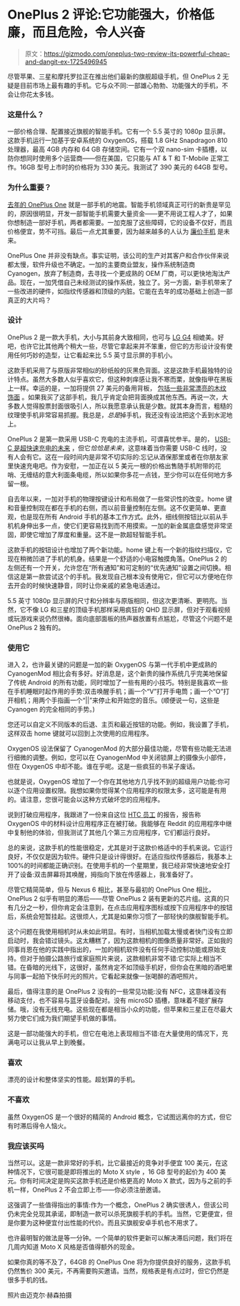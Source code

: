 # OnePlus 2 评论:它功能强大，价格低廉，而且危险，令人兴奋

> 原文：<https://gizmodo.com/oneplus-two-review-its-powerful-cheap-and-dangit-ex-1725496945>

尽管苹果、三星和摩托罗拉正在推出他们最新的旗舰超级手机，但 OnePlus 2 无疑是目前市场上最有趣的手机。它与众不同:一部雄心勃勃、功能强大的手机，不会让你花太多钱。



### 这是什么？

一部价格合理、配置接近旗舰的智能手机。它有一个 5.5 英寸的 1080p 显示屏。这款手机运行一加基于安卓系统的 OxygenOS，搭载 1.8 GHz Snapdragon 810 处理器，最高 4GB 内存和 64 GB 存储空间。它有一个双 nano-sim 卡插槽，以防你想同时使用多个运营商——但在美国，它只能与 AT & T 和 T-Mobile 正常工作。16GB 型号上市时的价格将为 330 美元。我测试了 390 美元的 64GB 型号。

### 为什么重要？

[去年的 OnePlus One](http://gizmodo.com/oneplus-one-review-an-unbelievably-fantastic-smartphon-1598476240) 就是一部手机的地震。智能手机领域真正可行的新贵是罕见的，原因很明显，开发一部智能手机需要大量资金——更不用说工程人才了，如果你想制造一部好手机，两者都需要。一加克服了这些障碍，它的设备不仅好，而且价格便宜，势不可挡。最后一点尤其重要，因为越来越多的人认为 [廉价手机](https://gizmodo.com/the-triumph-of-the-cheap-phone-1724918486) 是未来。

OnePlus One 并非没有缺点。事实证明，该公司的生产对其客户和合作伙伴来说都太慢，软件升级也不确定。一加的主要商业盟友，操作系统制造商 Cyanogen，放弃了制造商，去寻找一个更成熟的 OEM 厂商，可以更快地淘汰产品。现在，一加凭借自己未经测试的操作系统，独立了。另一方面，新手机带来了一些改进的硬件，如指纹传感器和顶级的内脏。它能在去年的成功基础上创造一部真正的大片吗？

### 设计

OnePlus 2 是一款大手机，大小与其前身大致相同，也可与 [LG G4](http://gizmodo.com/lg-g4-review-the-past-is-worth-preserving-1703139937) 相媲美。好吧，也许它比其他两个稍大一些，尽管它拿起来并不笨重，但它的方形设计没有使用任何巧妙的造型，让它看起来比 5.5 英寸显示屏的手机小。

这款手机采用了与原版非常相似的砂纸般的灰黑色背面。这是这款手机最独特的设计特点。虽然大多数人似乎喜欢它，但这种刺痒感让我不寒而栗，就像指甲在黑板上一样。幸运的是，一加将提供 27 美元的备用背板， [包括一些非常漂亮的木纹饰面](http://gizmodo.com/oneplus-2-hands-on-so-good-it-makes-me-want-to-leave-1720500080?rev=1438052639439) 。如果我买了这部手机，我几乎肯定会把背面换成其他东西。再说一次，大多数人觉得股票封面很吸引人，所以我愿意承认我是少数。就其本身而言，粗糙的纹理使手机非常容易抓握。我总是，*总是*掉手机，我还没有设法把这个丢到水泥地上。

OnePlus 2 是第一款采用 USB-C 充电的主流手机，可谓喜忧参半。是的， [USB-C 是超快速充电的未来](http://gizmodo.com/usb-type-c-ive-never-been-so-excited-about-a-dumb-litt-1690839061) ，但它*恰恰是未来*，这意味着当你需要 USB-C 线时，没有人会有它。这在一段时间内是非常不切实际的:忘记从酒保那里或者在你朋友家里快速充电吧。作为安慰，一加正在以 5 美元一根的价格出售随手机附带的花哨、无缠结的意大利面条电缆，所以如果你多花一点钱，至少你可以在任何地方多留一根。

自去年以来，一加对手机的物理按键设计和布局做了一些常识性的改变。home 键和音量控制现在都在手机的右侧，而以前音量控制在左侧。这不仅更简单、更直观，也是现在所有 Android 手机的基本工作方式。此外，细线侧按钮比以前从手机机身伸出多一点，使它们更容易找到而不用摸索。一加的新金属底盘感觉非常坚固，即使它增加了厚度和重量。这不是一款超轻智能手机。

这款手机的按钮设计也增加了两个新功能。home 键上有一个新的指纹扫描仪，它现在稍微凹进了手机的机身。结果是一个舒适的小电容触摸角落。OnePlus 2 的左侧还有一个开关，允许您在“所有通知”和可定制的“优先通知”设置之间切换。相信这是第一款尝试这个的手机。我发现自己根本没有使用它，但它可以方便地在你去开会的时候快速静音，同时让你亲戚的紧急电话通过。

5.5 英寸 1080p 显示屏的尺寸和分辨率与原版相同，但这次更清晰、更明亮。当然，它不像 LG 和三星的顶级手机那样采用疯狂的 QHD 显示屏，但对于观看视频或玩游戏来说仍然很棒。面向底部面板的扬声器放置有点尴尬，尽管这个问题不是 OnePlus 2 独有的。

### 使用它

进入 2，也许最关键的问题是一加的新 OxygenOS 与第一代手机中更成熟的 CyanogenMod 相比会有多好。好消息是，这个新贵的操作系统几乎完美地保留了传统 Android 的所有功能，同时增加了一些有用的小技巧。特别是我喜欢一些在手机睡眠时起作用的手势:双击唤醒手机；画一个“V”打开手电筒；画一个“O”打开相机；用两个手指画一个“||”来停止和开始您的音乐。(顺便说一句，这些是 Cyanogen 的完全相同的手势。)

您还可以自定义不同版本的后退、主页和最近按钮的功能。例如，我设置了手机，这样双击 home 键就可以回到上次使用的应用程序。

OxygenOS 设法保留了 CyanogenMod 的大部分最佳功能，尽管有些功能无法进行细微的调整。例如，您可以在 CyanogenMod 中关闭锁屏上的摄像头小部件，但在 OxygenOS 中却不能。谁在乎呢。这是一些疯狂的书呆子废话。

也就是说，OxygenOS 增加了一个你在其他地方几乎找不到的超级用户功能:你可以逐个应用设置权限。我想如果你觉得某个应用程序的权限太多，这可能是有用的。请注意，您很可能会以这种方式破坏您的应用程序。

说到打破应用程序，我跟进了一份来自这位 [HTC 员工](https://twitter.com/shen/status/632506667687673856) 的报告，报告称 OxygenOS 中的材料设计应用程序正在被打破。我能够在 Reddit 的应用程序中继中复制他的体验，但我测试了其他几个第三方应用程序，它们都运行良好。

总的来说，这款手机的性能很稳定，尤其是对于这款价格适中的手机来说。它运行良好，不仅仅是因为软件。硬件只是设计得很好。在适应指纹传感器后，我基本上 100%的时间都能正确识别。在使用手机的一个星期里，我已经非常快速地安全打开了设备:双击屏幕将其唤醒，拇指向下放在传感器上，我准备好了。

尽管它精简简单，但与 Nexus 6 相比，甚至与最初的 OnePlus One 相比，OnePlus 2 似乎有明显的滞后——尽管 OnePlus 2 装有更新的芯片组。这真的只有几分之一秒，但你肯定会注意到，在点击应用程序图标或按下应用程序中的按钮后，系统会短暂挂起。这很烦人，尤其是如果你习惯了一部轻快的旗舰智能手机。

这个问题在我使用相机时从未如此明显。有时，当相机加载太慢或者快门没有立即启动时，我会错过镜头。这太糟糕了，因为这款相机的图像质量非常好。正如我的同事肖恩在他的实践中指出的，一加的相机软件没有任何手动控制功能或原始支持。但对于拍摄公路旅行或家庭照片来说，这款相机非常不错:它实际上相当不错。在昏暗的光线下，这很好，虽然肯定不如顶级手机好，但你会在黑暗的酒吧里与同事一起拍下快乐时光的照片。它看起来就像一张喝醉的酒吧照片。

最后，值得注意的是 OnePlus 2 没有的一些常见功能:没有 NFC，这意味着没有移动支付，也不容易与蓝牙设备配对。没有 microSD 插槽，意味着不能扩展存储。哦，没有无线充电。这些现在都是相当小众的功能，但苹果和三星正在尽最大努力使它们成为我们期望手机做的事情。

这是一部功能强大的手机，但它在电池上表现相当不错:在大量使用的情况下，充满电可以让我从早上到晚餐。

### 喜欢

漂亮的设计和整体坚实的性能。超划算的手机。

### 不喜欢

虽然 OxygenOS 是一个很好的精简的 Android 概念，它试图远离你的方式，但它有时滞后得令人恼火。

### 我应该买吗

当然可以。这是一款非常好的手机，比它最接近的竞争对手便宜 100 美元，在这种情况下，它很可能是即将推出的 Moto X style ，16 GB 型号的起价为 400 美元。你有时间决定是购买这款手机还是价格更高的 Moto X 款式，因为与之前的手机一样，OnePlus 2 不会立即上市——你必须注册邀请。

这强调了一些值得指出的事情:作为一个概念，OnePlus 2 确实很诱人，但该公司仍未完全兑现其承诺，即制造一款可以杀死旗舰手机的手机。当然，它更便宜，但是你要为这种便宜付出性能的代价。而且买旗舰安卓手机也不用求了。

也许最明智的做法是等一分钟。一个简单的软件更新可以解决滞后问题，我们将在几周内知道 Moto X 风格是否值得额外的现金。

如果你真的等不及了，64GB 的 OnePlus One 将为你提供良好的服务，这款手机仍然售价 300 美元，不再需要购买邀请。当然，规格表是有点过时，但它仍然是很多手机的钱。

照片由迈克尔·赫森拍摄
